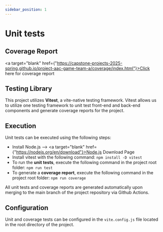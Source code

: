 ```yaml
---
sidebar_position: 1
---
```

# Unit tests

## Coverage Report

<a target="blank" href={"https://capstone-projects-2025-spring.github.io/project-aac-game-team-a/coverage/index.html"}>Click here for coverage report</a>

## Testing Library

This project utilizes **Vitest**, a vite-native testing framework. Vitest allows us to utilize one testing framework to unit test front-end and back-end components and generate coverage reports for the project.

## Execution

Unit tests can be executed using the following steps:

* Install Node.js --> <a target="blank" href={"https://nodejs.org/en/download"}>Node.js Download Page</a>
* Install vitest with the following command: ```npm install -D vitest```
* To run the **unit tests**, execute the following command in the project root folder: ```npm run test```
* To generate a **coverage report**, execute the following command in the project root folder: ```npm run coverage```

All unit tests and coverage reports are generated automatically upon merging to the main branch of the project repository via Github Actions.

## Configuration

Unit and coverage tests can be configured in the ```vite.config.js``` file located in the root directory of the project.
